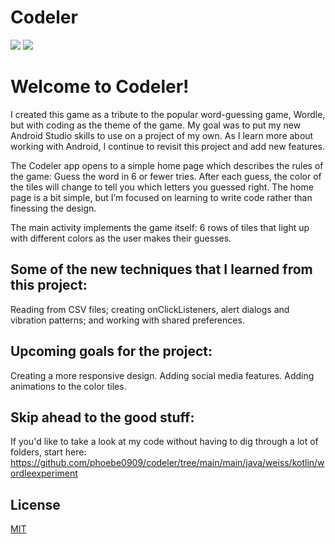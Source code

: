 # Codeler
<a href="https://img.shields.io/github/languages/top/phoebe0909/flashCardApp" alt="Languages">
        <img src="https://img.shields.io/github/languages/top/phoebe0909/flashCardApp" /></a>
        <a href="https://img.shields.io/badge/Android-Studio-brightgreen" alt="Android Studio">
        <img src="https://img.shields.io/badge/Android-Studio-brightgreen" /></a>
        
        

# Welcome to Codeler! 

  I created this game as a tribute to the popular word-guessing game, Wordle, but with coding as the theme of the game. My goal was to put my new Android Studio skills to use on a project of my own. As I learn more about working with Android, I continue to revisit this project and add new features.

  The Codeler app opens to a simple home page which describes the rules of the game: Guess the word in 6 or fewer tries. After each guess, the color of the tiles will change to tell you which letters you guessed right. The home page is a bit simple, but I’m focused on learning to write code rather than finessing the design.

  The main activity implements the game itself: 6 rows of tiles that light up with different colors as the user makes their guesses.

## Some of the new techniques that I learned from this project: 
Reading from CSV files; creating onClickListeners, alert dialogs and vibration patterns; and working with shared preferences. 

## Upcoming goals for the project:   
Creating a more responsive design. Adding social media features. Adding animations to the color tiles.

## Skip ahead to the good stuff:   
If you'd like to take a look at my code without having to dig through a lot of folders, start here:
https://github.com/phoebe0909/codeler/tree/main/main/java/weiss/kotlin/wordleexperiment


## License
[MIT](https://choosealicense.com/licenses/mit/)
